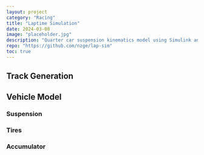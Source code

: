 ```yaml
---
layout: project
category: "Racing"
title: "Laptime Simulation"
date: 2024-03-08
image: "placeholder.jpg"
description: "Quarter car suspension kinematics model using Simulink and Simscape"
repo: "https://github.com/nzge/lap-sim"
toc: true
---
```


## Track Generation

## Vehicle Model

### Suspension

### Tires

### Accumulator